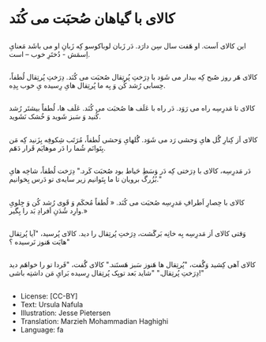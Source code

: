 # کالای با گیاهان صُحبَت می کُنَد

##
این کالای اَست. او هَفت سال سِن دارَد. دَر زَبان لوباکوسو کِه زَبانِ او می باشَد مَعنایِ اِسمَش - دُختَرِ خوب – است.

##
کالای هَر روز صُبح کِه بیدار می شَوَد با دِرَختِ پُرتِقال صُحبَت می کُنَد. دِرَختِ پُرتِقال لُطفاً، حِسابی رُشد کُن وَ بِه ما پُرتِقال هایِ رِسیده یِ خوب بِدِه.

##
کالای تا مَدرِسِه راه می رَوَد. دَر راه با عَلَف ها صُحبَت می کُنَد. عَلَف ها، لُطفاً بیشتَر رُشد کُنید وَ سَبز شَوید وَ خُشک نَشَوید.

##
کالای اَز کِنارِ گُل هایِ وَحشی رَد می شَوَد. گُلهایِ وَحشی لُطفاً، مُرَتَب شِکوفِه بِزَنید کِه مَن بِتَوانَم شُما را دَر موهایَم قَرار دَهَم.

##
دَر مَدرِسِه، کالای با دِرَختی کِه دَر وَسَطِ حَیاط بود صُحبَت کَرد." دِرَخت لُطفاً، شاخِه هایِ بُزُرگ برویان تا ما بِتَوانیم زیر سایه‌ی تو دَرس بِخوانیم."

##
کالای با حِصارِ اَطرافِ مَدرِسِه صُحبَت می کُنَد. « لُطفاً مُحکَم وَ قَوی رُشد کُن وَ جِلویِ وارِد شُدَنِ اَفرادِ بَد را بِگیر.»

##
وَقتی کالای اَز مَدرِسِه بِه خانِه بَرگَشت، دِرَختِ پُرتِقال را دید. کالای پُرسید، "آیا پُرتِقال هایَت هَنوز نَرسیده ؟"

##
کالای آهی کِشید وَگُفت، "پُرتِقال ها هَنوز سَبز هَستَند." کالای گُفت، "فَردا تو را خواهَم دید دِرَختِ پُرتِقال." "شاید بَعد تویِک پُرتِقال رِسیده بَرایِ مَن داشتِه باشی!"

##
* License: [CC-BY]
* Text: Ursula Nafula
* Illustration: Jesse Pietersen
* Translation: Marzieh Mohammadian Haghighi
* Language: fa
